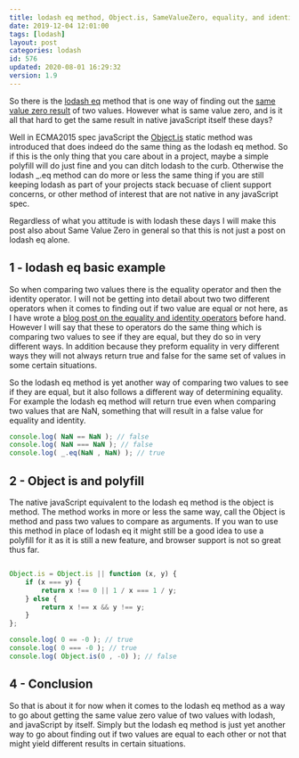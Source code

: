 ```yaml
---
title: lodash eq method, Object.is, SameValueZero, equality, and identity
date: 2019-12-04 12:01:00
tags: [lodash]
layout: post
categories: lodash
id: 576
updated: 2020-08-01 16:29:32
version: 1.9
---
```


So there is the [lodash eq](https://lodash.com/docs/4.17.15#eq) method that is one way of finding out the [same value zero result](http://ecma-international.org/ecma-262/7.0/#sec-samevaluezero) of two values. However what is same value zero, and is it all that hard to get the same result in native javaScript itself these days? 

Well in ECMA2015 spec javaScript the [Object.is](https://developer.mozilla.org/en-US/docs/Web/JavaScript/Reference/Global_Objects/Object/is) static method was introduced that does indeed do the same thing as the lodash eq method. So if this is the only thing that you care about in a project, maybe a simple polyfill will do just fine and you can ditch lodash to the curb. Otherwise the lodash \_.eq method can do more or less the same thing if you are still keeping lodash as part of your projects stack becuase of client support concerns, or other method of interest that are not native in any javaScript spec. 

Regardless of what you attitude is with lodash these days I will make this post also about Same Value Zero in general so that this is not just a post on lodash eq alone.

<!-- more -->

## 1 - lodash eq basic example

So when comparing two values there is the equality operator and then the identity operator. I will not be getting into detail about two two different operators when it comes to finding out if two value are equal or not here, as I have wrote a [blog post on the equality and identity operators](/2019/02/06/js-javascript-equals/) before hand. However I will say that these to operators do the same thing which is comparing two values to see if they are equal, but they do so in very different ways. In addition because they preform equality in very different ways they will not always return true and false for the same set of values in some certain situations.

So the lodash eq method is yet another way of comparing two values to see if they are equal, but it also follows a different way of determining equality. For example the lodash eq method will return true even when comparing two values that are NaN, something that will result in a false value for equality and identity.

```js
console.log( NaN == NaN ); // false
console.log( NaN === NaN ); // false
console.log( _.eq(NaN , NaN) ); // true
```

## 2 - Object is and polyfill

The native javaScript equivalent to the lodash eq method is the object is method. The method works in more or less the same way, call the Object is method and pass two values to compare as arguments. If you wan to use this method in place of lodash eq it might still be a good idea to use a polyfill for it as it is still a new feature, and browser support is not so great thus far.

```js

Object.is = Object.is || function (x, y) {
    if (x === y) { 
        return x !== 0 || 1 / x === 1 / y;
    } else {
        return x !== x && y !== y;
    }
};

console.log( 0 == -0 ); // true
console.log( 0 === -0 ); // true
console.log( Object.is(0 , -0) ); // false
```

## 4 - Conclusion

So that is about it for now when it comes to the lodash eq method as a way to go about getting the same value zero value of two values with lodash, and javaScript by itself. Simply but the lodash eq method is just yet another way to go about finding out if two values are equal to each other or not that might yield different results in certain situations.